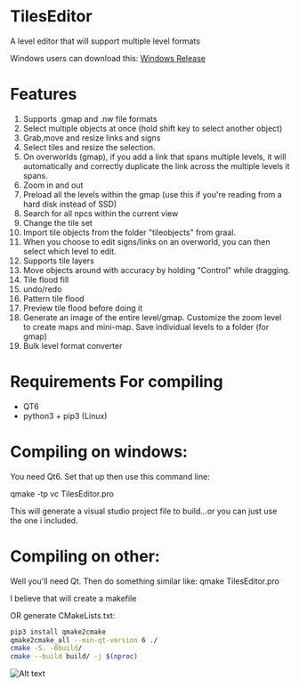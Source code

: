 # TilesEditor
A level editor that will support multiple level formats

Windows users can download this:
[Windows Release](https://github.com/lukegrahamSydney/TilesEditor/blob/main/release.zip)

# Features
1. Supports .gmap and .nw file formats
2. Select multiple objects at once (hold shift key to select another object)
3. Grab,move and resize links and signs
4. Select tiles and resize the selection.
5. On overworlds (gmap), if you add a link that spans multiple levels, it will automatically and correctly duplicate the link across the multiple levels it spans.
6. Zoom in and out
7. Preload all the levels within the gmap (use this if you're reading from a hard disk instead of SSD)
8. Search for all npcs within the current view
9. Change the tile set
10. Import tile objects from the folder "tileobjects" from graal.
11. When you choose to edit signs/links on an overworld, you can then select which level to edit.
12. Supports tile layers
13. Move objects around with accuracy by holding "Control" while dragging.
14. Tile flood fill
15. undo/redo
16. Pattern tile flood
17. Preview tile flood before doing it
18. Generate an image of the entire level/gmap. Customize the zoom level to create maps and mini-map. Save individual levels to a folder (for gmap)
19. Bulk level format converter


# Requirements For compiling
* QT6
* python3 + pip3 (Linux)

# Compiling on windows:
You need Qt6. Set that up then use this command line:

qmake -tp vc TilesEditor.pro

This will generate a visual studio project file to build...or you can just use the one i included.

# Compiling on other:
Well you'll need Qt. Then do something similar like:
qmake TilesEditor.pro

I believe that will create a makefile

OR generate CMakeLists.txt:
```bash
pip3 install qmake2cmake
qmake2cmake_all --min-qt-version 6 ./
cmake -S. -Bbuild/
cmake --build build/ -j $(nproc)
```

![Alt text](https://user-images.githubusercontent.com/132313681/242452341-b0a0f8db-4527-443c-87ce-a3b7f9f1b085.png "Optional Title")
